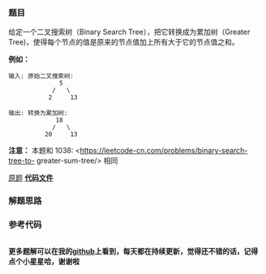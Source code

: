 ### 题目
给定一个二叉搜索树（Binary Search Tree），把它转换成为累加树（Greater
Tree)，使得每个节点的值是原来的节点值加上所有大于它的节点值之和。



**例如：**

    
    
    输入: 原始二叉搜索树:
                  5
                /   \
               2     13
    
    输出: 转换为累加树:
                 18
                /   \
              20     13
    



**注意：** 本题和 1038: <https://leetcode-cn.com/problems/binary-search-tree-to-
greater-sum-tree/> 相同

[原题](https://leetcode-cn.com/problems/convert-bst-to-greater-tree/)    **[代码文件]()**


### 解题思路




### 参考代码

```go


```




**更多题解可以在我的[github](https://github.com/LZH139/leetcode_Go)上看到，每天都在持续更新，觉得还不错的话，记得点个小星星哈，谢谢啦**
